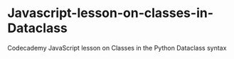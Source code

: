 # Javascript-lesson-on-classes-in-Dataclass
Codecademy JavaScript lesson on Classes in the Python Dataclass syntax
